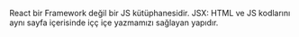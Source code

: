 React bir Framework değil bir JS kütüphanesidir.
JSX: HTML ve JS kodlarını aynı sayfa içerisinde içç içe yazmamızı sağlayan yapıdır.
